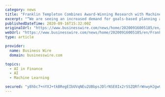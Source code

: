```yaml
---
category: news
title: "Franklin Templeton Combines Award-Winning Research with Machine Learning in New Goals Optimization Engine"
excerpt: "“We are seeing an increased demand for goals-based planning and personalized investment solutions globally, and the application of machine learning ... advisers and financial services firms ..."
publishedDateTime: 2020-09-16T15:32:00Z
originalUrl: "https://www.businesswire.com/news/home/20200916005185/en/Franklin-Templeton-Combines-Award-Winning-Research-with-Machine-Learning-in-New-Goals-Optimization-Engine"
webUrl: "https://www.businesswire.com/news/home/20200916005185/en/Franklin-Templeton-Combines-Award-Winning-Research-with-Machine-Learning-in-New-Goals-Optimization-Engine"
type: article

provider:
  name: Business Wire
  domain: businesswire.com

topics:
  - AI in Finance
  - AI
  - Machine Learning

secured: "y8hbc7+nYXJ+tkBRegEIbUVqNEu2UBbpsJDlrNSE8Ix2rSSZQRfrWnwyHJgwC41elB9geDV76auk1Xelrnfg7cvRS2bJVP+LYBUEFK7yfa88SKjqSA3vQK2cT6Nx2IpkX6zhGeP49JZFnDeWQO4bD1hwqGHFuWyd4PQb4QywoKnZ+b31rfHCw5QNNDbhWseIHi0glZTO524OGnJ17Uf1cBJf9ltpo35lObuoPNovD2BC7FC/uDpR5YZdQdP05I3DwXAegJeRVUfdthTVXc3Yom8UTzxu0j0MLBU39C70gywN0o/+Pnqf8+fYoc4CtjRMqHt042fBm5G5Q/NbV0OFJbtPzJkNcO6inIqCsZtMsuo=;8zM26IFGxot4tJqDVycMLA=="
---
```


